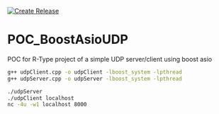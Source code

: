 [![Create Release](https://github.com/GuyomT/POC_BoostAsioUDP/actions/workflows/ci.yml/badge.svg)](https://github.com/GuyomT/POC_BoostAsioUDP/actions/workflows/ci.yml)

# POC_BoostAsioUDP
POC for R-Type project of a simple UDP server/client using boost asio

```bash
g++ udpClient.cpp -o udpClient -lboost_system -lpthread
g++ udpServer.cpp -o udpServer -lboost_system -lpthread

./udpServer
./udpClient localhost
nc -4u -w1 localhost 8000
```

